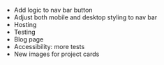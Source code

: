 * Add logic to nav bar button
* Adjust both mobile and desktop styling to nav bar
* Hosting
* Testing
* Blog page
* Accessibility: more tests
* New images for project cards